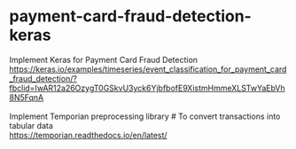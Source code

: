 # payment-card-fraud-detection-keras
Implement Keras for Payment Card Fraud Detection 
<br>
<a href>https://keras.io/examples/timeseries/event_classification_for_payment_card_fraud_detection/?fbclid=IwAR12a26OzygT0GSkvU3yck6YjbfbofE9XistmHmmeXLSTwYaEbVh8N5FqnA
<br><br>
Implement Temporian preprocessing library # To convert transactions into tabular data 
<br>
<a href>https://temporian.readthedocs.io/en/latest/
